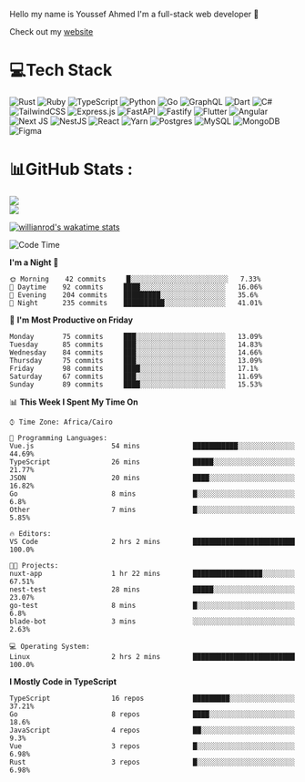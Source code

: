 Hello my name is Youssef Ahmed I'm a full-stack web developer 👋

Check out my [website](https://youssefahmed.vercel.app)
 
# 💻Tech Stack

![Rust](https://img.shields.io/badge/rust-%23000000.svg?style=for-the-badge&logo=rust&logoColor=white) ![Ruby](https://img.shields.io/badge/ruby-%23CC342D.svg?style=for-the-badge&logo=ruby&logoColor=white) ![TypeScript](https://img.shields.io/badge/typescript-%23007ACC.svg?style=for-the-badge&logo=typescript&logoColor=white) ![Python](https://img.shields.io/badge/python-3670A0?style=for-the-badge&logo=python&logoColor=ffdd54) ![Go](https://img.shields.io/badge/go-%2300ADD8.svg?style=for-the-badge&logo=go&logoColor=white) ![GraphQL](https://img.shields.io/badge/-GraphQL-E10098?style=for-the-badge&logo=graphql&logoColor=white) ![Dart](https://img.shields.io/badge/dart-%230175C2.svg?style=for-the-badge&logo=dart&logoColor=white) ![C#](https://img.shields.io/badge/c%23-%23239120.svg?style=for-the-badge&logo=c-sharp&logoColor=white) ![TailwindCSS](https://img.shields.io/badge/tailwindcss-%2338B2AC.svg?style=for-the-badge&logo=tailwind-css&logoColor=white) ![Express.js](https://img.shields.io/badge/express.js-%23404d59.svg?style=for-the-badge&logo=express&logoColor=%2361DAFB) ![FastAPI](https://img.shields.io/badge/FastAPI-005571?style=for-the-badge&logo=fastapi) ![Fastify](https://img.shields.io/badge/fastify-%23000000.svg?style=for-the-badge&logo=fastify&logoColor=white) ![Flutter](https://img.shields.io/badge/Flutter-%2302569B.svg?style=for-the-badge&logo=Flutter&logoColor=white) ![Angular](https://img.shields.io/badge/angular-%23DD0031.svg?style=for-the-badge&logo=angular&logoColor=white) ![Next JS](https://img.shields.io/badge/Next-black?style=for-the-badge&logo=next.js&logoColor=white) ![NestJS](https://img.shields.io/badge/nestjs-%23E0234E.svg?style=for-the-badge&logo=nestjs&logoColor=white) ![React](https://img.shields.io/badge/react-%2320232a.svg?style=for-the-badge&logo=react&logoColor=%2361DAFB) ![Yarn](https://img.shields.io/badge/yarn-%232C8EBB.svg?style=for-the-badge&logo=yarn&logoColor=white) ![Postgres](https://img.shields.io/badge/postgres-%23316192.svg?style=for-the-badge&logo=postgresql&logoColor=white) ![MySQL](https://img.shields.io/badge/mysql-%2300f.svg?style=for-the-badge&logo=mysql&logoColor=white) ![MongoDB](https://img.shields.io/badge/MongoDB-%234ea94b.svg?style=for-the-badge&logo=mongodb&logoColor=white)     ![Figma](https://img.shields.io/badge/figma-%23F24E1E.svg?style=for-the-badge&logo=figma&logoColor=white)

# 📊GitHub Stats :

![](https://github-readme-stats.vercel.app/api?username=joetifa2003&theme=tokyonight&hide_border=false&include_all_commits=false&count_private=false)<br/>
![](https://github-readme-streak-stats.herokuapp.com/?user=joetifa2003&theme=tokyonight&hide_border=false)<br/>

[![willianrod's wakatime stats](https://github-readme-stats.vercel.app/api/wakatime?username=joetifa2003&layout=compact)](https://github.com/anuraghazra/github-readme-stats)
<!--START_SECTION:waka-->
![Code Time](http://img.shields.io/badge/Code%20Time-791%20hrs%2038%20mins-blue)

**I'm a Night 🦉** 

```text
🌞 Morning    42 commits     █░░░░░░░░░░░░░░░░░░░░░░░░   7.33% 
🌆 Daytime    92 commits     ████░░░░░░░░░░░░░░░░░░░░░   16.06% 
🌃 Evening    204 commits    █████████░░░░░░░░░░░░░░░░   35.6% 
🌙 Night      235 commits    ██████████░░░░░░░░░░░░░░░   41.01%

```
📅 **I'm Most Productive on Friday** 

```text
Monday       75 commits     ███░░░░░░░░░░░░░░░░░░░░░░   13.09% 
Tuesday      85 commits     ███░░░░░░░░░░░░░░░░░░░░░░   14.83% 
Wednesday    84 commits     ███░░░░░░░░░░░░░░░░░░░░░░   14.66% 
Thursday     75 commits     ███░░░░░░░░░░░░░░░░░░░░░░   13.09% 
Friday       98 commits     ████░░░░░░░░░░░░░░░░░░░░░   17.1% 
Saturday     67 commits     ███░░░░░░░░░░░░░░░░░░░░░░   11.69% 
Sunday       89 commits     ████░░░░░░░░░░░░░░░░░░░░░   15.53%

```


📊 **This Week I Spent My Time On** 

```text
⌚︎ Time Zone: Africa/Cairo

💬 Programming Languages: 
Vue.js                   54 mins             ███████████░░░░░░░░░░░░░░   44.69% 
TypeScript               26 mins             █████░░░░░░░░░░░░░░░░░░░░   21.77% 
JSON                     20 mins             ████░░░░░░░░░░░░░░░░░░░░░   16.82% 
Go                       8 mins              █░░░░░░░░░░░░░░░░░░░░░░░░   6.8% 
Other                    7 mins              █░░░░░░░░░░░░░░░░░░░░░░░░   5.85%

🔥 Editors: 
VS Code                  2 hrs 2 mins        █████████████████████████   100.0%

🐱‍💻 Projects: 
nuxt-app                 1 hr 22 mins        █████████████████░░░░░░░░   67.51% 
nest-test                28 mins             █████░░░░░░░░░░░░░░░░░░░░   23.07% 
go-test                  8 mins              █░░░░░░░░░░░░░░░░░░░░░░░░   6.8% 
blade-bot                3 mins              ░░░░░░░░░░░░░░░░░░░░░░░░░   2.63%

💻 Operating System: 
Linux                    2 hrs 2 mins        █████████████████████████   100.0%

```

**I Mostly Code in TypeScript** 

```text
TypeScript               16 repos            █████████░░░░░░░░░░░░░░░░   37.21% 
Go                       8 repos             ████░░░░░░░░░░░░░░░░░░░░░   18.6% 
JavaScript               4 repos             ██░░░░░░░░░░░░░░░░░░░░░░░   9.3% 
Vue                      3 repos             █░░░░░░░░░░░░░░░░░░░░░░░░   6.98% 
Rust                     3 repos             █░░░░░░░░░░░░░░░░░░░░░░░░   6.98%

```



<!--END_SECTION:waka-->
